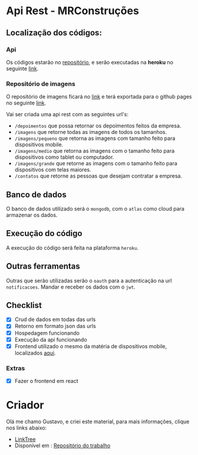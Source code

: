# Api Rest - MRConstruções

## Localização dos códigos:

### Api
Os códigos estarão no [repositório](https://github.com/gusleaooliveira/api-temp), e serão executadas na **heroku** no  seguinte [link](https://polite-mountie-06920.herokuapp.com/inicio).

### Repositório de imagens
O repositório de imagens ficará no [link](https://github.com/gusleaooliveira/mrconstrucoes-img) e terá exportada para o github pages no seguinte [link](https://gusleaooliveira.github.io/mrconstrucoes-img/).



Vai ser criada uma api rest com as seguintes url's:
* `/depoimentos` que possa retornar os depoimentos feitos da empresa.
* `/imagens` que retorne todas as imagens de todos os tamanhos.
* `/imagens/pequeno` que retorna as imagens com tamanho feito para dispositivos mobile.
* `/imagens/medio` que retorna as imagens com o tamanho feito para dispositivos como tablet ou computador.
* `/imagens/grande` que retorne as imagens com o tamanho feito para dispositivos com telas maiores.
* `/contatos` que retorne as pessoas que desejam contratar a empresa.

## Banco de dados
O banco de dados utilizado será o `mongodb`, com o `atlas` como cloud para armazenar os dados.

## Execução do código
A execução do código será feita na plataforma `heroku`.


## Outras ferramentas
Outras que serão utilizadas serão o `oauth`  para a autenticação na url `notificacoes`.
Mandar e receber os dados com o `jwt`.

## Checklist
- [x] Crud de dados em todas das urls
- [x] Retorno em formato json das urls
- [x] Hospedagem funcionando
- [x] Execução da api funcionando
- [x] Frontend utilizado o mesmo da matéria de dispositivos mobile, localizados [aqui](https://gusleaooliveira.github.io/MRConstrucaoApp/).

### Extras
- [x] Fazer o frontend em react

# Criador
Olá me chamo Gustavo, e criei este material, para mais informações, clique nos links abaixo:

* [LinkTree](https://www.linktree.com.br/gusleaooliveira)
* Disponível em : [Repositório do trabalho](https://github.com/gusleaooliveira/api-mrconstrucoesapp)
